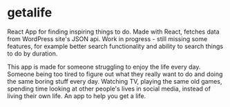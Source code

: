 # getalife 

React App for finding inspiring things to do. Made with React, fetches data from WordPress site's JSON api. Work in progress - still missing some features, for example better search functionality and ability to search things to do by duration.

This app is made for someone struggling to enjoy the life every day. Someone being too tired to figure out what they really want to do and doing the same boring stuff every day. Watching TV, playing the same old games, spending time looking at other people's lives in social media, instead of living their own life. An app to help you get a life. 
